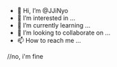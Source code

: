 - 👋 Hi, I’m @JJiNyo
- 👀 I’m interested in ...
- 🌱 I’m currently learning ...
- 💞️ I’m looking to collaborate on ...
- 📫 How to reach me ...

<!---
JJiNyo/JJiNyo is a ✨ special ✨ repository because its `README.md` (this file) appears on your GitHub profile.
You can click the Preview link to take a look at your changes.
--->
//no, i'm fine
